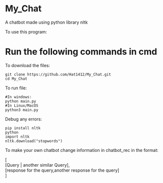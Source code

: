 # My_Chat
A chatbot made using python library nltk 

To use this program:

<strong> <h1> Run the following commands in cmd </h1> </strong>

To download the files:
  ```
  git clone https://github.com/Hat1412/My_Chat.git
  cd My_Chat
  ```
To run file:
  ```
  #In windows:
  python main.py
  #In Linux/MacOS
  python3 main.py
  ```
  
 Debug any errors:
  ```
  pip install nltk
  python
  import nltk
  nltk.download("stopwords")
  ```
  
To make your own chatbot change information in chatbot_rec in the format:

[ <br>
[Query | another similar Query],
<br>
[response for the query,another response for the query]
<br> ]

